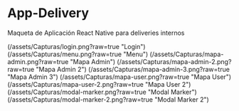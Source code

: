 # App-Delivery
Maqueta de Aplicación React Native para deliveries internos

(/assets/Capturas/login.png?raw=true "Login")
(/assets/Capturas/menu.png?raw=true "Menu")
(/assets/Capturas/mapa-admin.png?raw=true "Mapa Admin")
(/assets/Capturas/mapa-admin-2.png?raw=true "Mapa Admin 2")
(/assets/Capturas/mapa-admin-3.png?raw=true "Mapa Admin 3")
(/assets/Capturas/mapa-user.png?raw=true "Mapa User")
(/assets/Capturas/mapa-user-2.png?raw=true "Mapa User 2")
(/assets/Capturas/modal-marker.png?raw=true "Modal Marker")
(/assets/Capturas/modal-marker-2.png?raw=true "Modal Marker 2")

